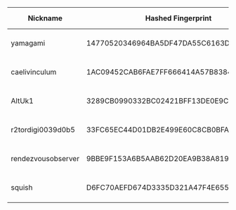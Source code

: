 | Nickname |  Hashed Fingerprint	| Or Addresses | Contact | Running | Flags | Last Seen | First Seen | Last Restarted | Advertised Bandwidth | Platform | Version | Version Status | Recommended Version | Verified hostnames | Exit policy |
|---|---|---|---|---|---|---|---|---|---|---|---|---|---|---|---|
|yamagami | 14770520346964BA5DF47DA55C6163D5FAB648C6 | ["80.220.61.227:443"] | toradmin@mistaken.fi | true | Running, V2Dir, Valid | 2025-08-12 02:00:00 | 2025-08-12 01:00:00 | 2025-08-12 00:18:26 | 0 | Tor 0.4.8.17 on Linux | 0.4.8.17 | recommended | true | ["cable-hki-50dc3d-227.dhcp.inet.fi"] | ["reject *:*"]|
|caelivinculum | 1AC09452CAB6FAE7FF666414A57B838485228FE0 | ["195.201.18.168:443","[2a01:4f8:1c1a:42c7::1]:443"] | caelivinculum@protonmail.com | true | Running, V2Dir, Valid | 2025-08-12 02:00:00 | 2025-08-12 01:00:00 | 2025-08-11 23:52:48 | 0 | Tor 0.4.8.17 on Linux | 0.4.8.17 | recommended | true | ["static.168.18.201.195.clients.your-server.de"] | ["reject *:*"]|
|AltUk1 | 3289CB0990332BC02421BFF13DE0E9C5569A9D24 | ["198.244.231.117:25409"] | whathejingles@gmail.com | true | Running, V2Dir, Valid | 2025-08-12 02:00:00 | 2025-08-12 01:00:00 | 2025-08-11 23:17:33 | 0 | Tor 0.4.8.14 on Linux | 0.4.8.14 | recommended | true | ["ns31555240.ip-198-244-231.eu"] | ["reject *:*"]|
|r2tordigi0039d0b5 | 33FC65EC44D01DB2E499E60C8CB0BFABB434E4C8 | ["107.152.45.61:9001","[2607:9000:7000:22::cef1:eb06]:9001"] | admin@tordigi.com | true | Running, V2Dir, Valid | 2025-08-12 02:00:00 | 2025-08-12 00:00:00 | 2025-08-11 23:44:38 | 0 | Tor 0.4.8.17 on Linux | 0.4.8.17 | recommended | true | ["mx1.hostingswift.com"] | ["reject *:*"]|
|rendezvousobserver | 9BBE9F153A6B5AAB62D20EA9B38A819B6FA5086D | ["141.105.130.150:9001"] | N/A | true | Running, V2Dir, Valid | 2025-08-12 02:00:00 | 2025-08-12 00:00:00 | 2025-08-11 23:05:19 | 0 | Tor 0.4.8.10 on Linux | 0.4.8.10 | recommended | true | N/A | ["reject *:*"]|
|squish | D6FC70AEFD674D3335D321A47F4E65516E941ED1 | ["69.226.189.135:443"] | squishrl <AT> pm me | true | Running, V2Dir, Valid | 2025-08-12 02:00:00 | 2025-08-12 02:00:00 | 2025-08-12 01:17:32 | 0 | Tor 0.4.8.17 on Linux | 0.4.8.17 | recommended | true | ["69-226-189-135.lightspeed.brhmal.sbcglobal.net"] | ["reject *:*"]|
